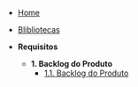 - [Home](/)
- [Blibliotecas](/ferramentas.md)

- **Requisitos**

  - **1. Backlog do Produto**
    - [1.1. Backlog do Produto](/Requisitos/backlog.md)
    